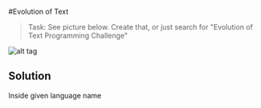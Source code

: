 #Evolution of Text



> Task: See picture below. Create that, or just search for "Evolution of Text Programming Challenge"

![alt tag](http://usingpython.com/wp-content/uploads/evolutionText.jpg)


## Solution
Inside given language name